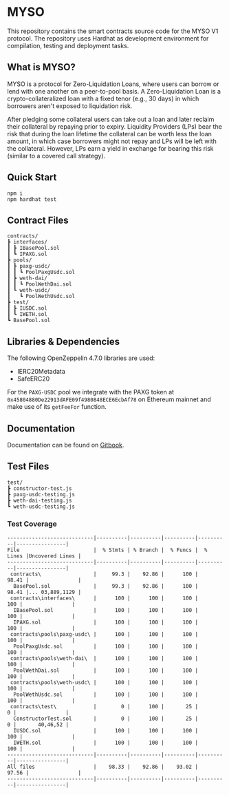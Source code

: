 # MYSO
This repository contains the smart contracts source code for the MYSO V1 protocol. The repository uses Hardhat as development environment for compilation, testing and deployment tasks.

## What is MYSO?
MYSO is a protocol for Zero-Liquidation Loans, where users can borrow or lend with one another on a peer-to-pool basis. A Zero-Liquidation Loan is a crypto-collateralized loan with a fixed tenor (e.g., 30 days) in which borrowers aren't exposed to liquidation risk. 

After pledging some collateral users can take out a loan and later reclaim their collateral by repaying prior to expiry. Liquidity Providers (LPs) bear the risk that during the loan lifetime the collateral can be worth less the loan amount, in which case borrowers might not repay and LPs will be left with the collateral. However, LPs earn a yield in exchange for bearing this risk (similar to a covered call strategy).

## Quick Start
```
npm i
npm hardhat test
```

## Contract Files
```
contracts/
┣ interfaces/
┃ ┣ IBasePool.sol
┃ ┗ IPAXG.sol
┣ pools/
┃ ┣ paxg-usdc/
┃ ┃ ┗ PoolPaxgUsdc.sol
┃ ┣ weth-dai/
┃ ┃ ┗ PoolWethDai.sol
┃ ┗ weth-usdc/
┃   ┗ PoolWethUsdc.sol
┣ test/
┃ ┣ IUSDC.sol
┃ ┗ IWETH.sol
┗ BasePool.sol
```

## Libraries & Dependencies

The following OpenZeppelin 4.7.0 libraries are used:
* IERC20Metadata
* SafeERC20

For the `PAXG-USDC` pool we integrate with the PAXG token at `0x45804880De22913dAFE09f4980848ECE6EcbAf78` on Ethereum mainnet and make use of its `getFeeFor` function.

## Documentation
Documentation can be found on [Gitbook](https://myso-finance.gitbook.io/docs/).

## Test Files
```
test/
┣ constructor-test.js
┣ paxg-usdc-testing.js
┣ weth-dai-testing.js
┗ weth-usdc-testing.js
```

### Test Coverage

```
----------------------------|----------|----------|----------|----------|----------------|
File                        |  % Stmts | % Branch |  % Funcs |  % Lines |Uncovered Lines |
----------------------------|----------|----------|----------|----------|----------------|
 contracts\                 |     99.3 |    92.86 |      100 |    98.41 |                |
  BasePool.sol              |     99.3 |    92.86 |      100 |    98.41 |... 03,889,1129 |
 contracts\interfaces\      |      100 |      100 |      100 |      100 |                |
  IBasePool.sol             |      100 |      100 |      100 |      100 |                |
  IPAXG.sol                 |      100 |      100 |      100 |      100 |                |
 contracts\pools\paxg-usdc\ |      100 |      100 |      100 |      100 |                |
  PoolPaxgUsdc.sol          |      100 |      100 |      100 |      100 |                |
 contracts\pools\weth-dai\  |      100 |      100 |      100 |      100 |                |
  PoolWethDai.sol           |      100 |      100 |      100 |      100 |                |
 contracts\pools\weth-usdc\ |      100 |      100 |      100 |      100 |                |
  PoolWethUsdc.sol          |      100 |      100 |      100 |      100 |                |
 contracts\test\            |        0 |      100 |       25 |        0 |                |
  ConstructorTest.sol       |        0 |      100 |       25 |        0 |       40,46,52 |
  IUSDC.sol                 |      100 |      100 |      100 |      100 |                |
  IWETH.sol                 |      100 |      100 |      100 |      100 |                |
----------------------------|----------|----------|----------|----------|----------------|
All files                   |    98.33 |    92.86 |    93.02 |    97.56 |                |
----------------------------|----------|----------|----------|----------|----------------|
```
